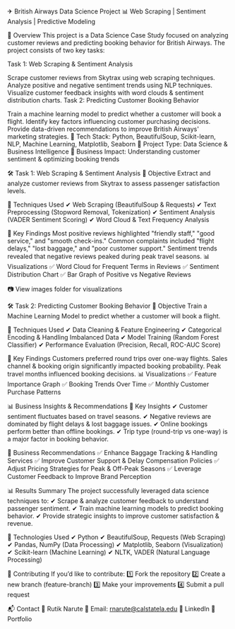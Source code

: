 ✈ British Airways Data Science Project
📊 Web Scraping | Sentiment Analysis | Predictive Modeling


📌 Overview
This project is a Data Science Case Study focused on analyzing customer reviews and predicting booking behavior for British Airways. The project consists of two key tasks:

Task 1: Web Scraping & Sentiment Analysis

Scrape customer reviews from Skytrax using web scraping techniques.
Analyze positive and negative sentiment trends using NLP techniques.
Visualize customer feedback insights with word clouds & sentiment distribution charts.
Task 2: Predicting Customer Booking Behavior

Train a machine learning model to predict whether a customer will book a flight.
Identify key factors influencing customer purchasing decisions.
Provide data-driven recommendations to improve British Airways' marketing strategies.
🔹 Tech Stack: Python, BeautifulSoup, Scikit-learn, NLP, Machine Learning, Matplotlib, Seaborn
🔹 Project Type: Data Science & Business Intelligence
🔹 Business Impact: Understanding customer sentiment & optimizing booking trends


🛠 Task 1: Web Scraping & Sentiment Analysis
🔹 Objective
Extract and analyze customer reviews from Skytrax to assess passenger satisfaction levels.

🔹 Techniques Used
✔ Web Scraping (BeautifulSoup & Requests)
✔ Text Preprocessing (Stopword Removal, Tokenization)
✔ Sentiment Analysis (VADER Sentiment Scoring)
✔ Word Cloud & Text Frequency Analysis

🔹 Key Findings
Most positive reviews highlighted "friendly staff," "good service," and "smooth check-ins."
Common complaints included "flight delays," "lost baggage," and "poor customer support."
Sentiment trends revealed that negative reviews peaked during peak travel seasons.
📊 Visualizations
✅ Word Cloud for Frequent Terms in Reviews
✅ Sentiment Distribution Chart
✅ Bar Graph of Positive vs Negative Reviews

📷 View images folder for visualizations

🛠 Task 2: Predicting Customer Booking Behavior
🔹 Objective
Train a Machine Learning Model to predict whether a customer will book a flight.

🔹 Techniques Used
✔ Data Cleaning & Feature Engineering
✔ Categorical Encoding & Handling Imbalanced Data
✔ Model Training (Random Forest Classifier)
✔ Performance Evaluation (Precision, Recall, ROC-AUC Score)

🔹 Key Findings
Customers preferred round trips over one-way flights.
Sales channel & booking origin significantly impacted booking probability.
Peak travel months influenced booking decisions.
📊 Visualizations
✅ Feature Importance Graph
✅ Booking Trends Over Time
✅ Monthly Customer Purchase Patterns


📊 Business Insights & Recommendations
🔹 Key Insights
✔ Customer sentiment fluctuates based on travel seasons.
✔ Negative reviews are dominated by flight delays & lost baggage issues.
✔ Online bookings perform better than offline bookings.
✔ Trip type (round-trip vs one-way) is a major factor in booking behavior.

🔹 Business Recommendations
✅ Enhance Baggage Tracking & Handling Services
✅ Improve Customer Support & Delay Compensation Policies
✅ Adjust Pricing Strategies for Peak & Off-Peak Seasons
✅ Leverage Customer Feedback to Improve Brand Perception

📊 Results Summary
The project successfully leveraged data science techniques to:
✔ Scrape & analyze customer feedback to understand passenger sentiment.
✔ Train machine learning models to predict booking behavior.
✔ Provide strategic insights to improve customer satisfaction & revenue.

🔧 Technologies Used
✔ Python
✔ BeautifulSoup, Requests (Web Scraping)
✔ Pandas, NumPy (Data Processing)
✔ Matplotlib, Seaborn (Visualization)
✔ Scikit-learn (Machine Learning)
✔ NLTK, VADER (Natural Language Processing)


🤝 Contributing
If you’d like to contribute:
1️⃣ Fork the repository
2️⃣ Create a new branch (feature-branch)
3️⃣ Make your improvements
4️⃣ Submit a pull request

📬 Contact
👤 Rutik Narute
📧 Email: rnarute@calstatela.edu
🔗 LinkedIn
📂 Portfolio
